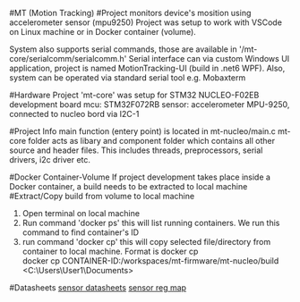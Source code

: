 #MT (Motion Tracking)
#Project monitors device's mosition using accelerometer sensor (mpu9250)
Project was setup to work with VSCode on Linux machine or in Docker container (volume).

System also supports serial commands, those are available in '/mt-core/serialcomm/serialcomm.h'
Serial interface can via custom Windows UI application, project is named MotionTracking-UI (build in .net6 WPF).
Also, system can be operated via standard serial tool e.g. Mobaxterm

#Hardware
Project 'mt-core' was setup for STM32 NUCLEO-F02EB development board
mcu: STM32F072RB
sensor: accelerometer MPU-9250, connected to nucleo bord via I2C-1


#Project Info
main function (entery point) is located in mt-nucleo/main.c
mt-core folder acts as libary and component folder which contains all other source and header files. This includes
threads, preprocessors, serial drivers, i2c driver etc.



#Docker Container-Volume
If project development takes place inside a Docker container, a build needs to be extracted to local machine
#Extract/Copy build from volume to local machine
1. Open terminal on local machine
2. Run command  'docker ps'  this will list running containers. We run this command to find container's ID
3. run command  'docker cp'  this will copy selected file/directory from container to local machine. Format is 
   docker cp    <source path>     <destination>     
   docker cp    CONTAINER-ID:/workspaces/mt-firmware/mt-nucleo/build       <C:\Users\User1\Documents\>


#Datasheets
[sensor datasheets](https://3cfeqx1hf82y3xcoull08ihx-wpengine.netdna-ssl.com/wp-content/uploads/2015/02/PS-MPU-9250A-01-v1.1.pdf)
[sensor reg map](https://invensense.tdk.com/wp-content/uploads/2015/02/RM-MPU-9250A-00-v1.6.pdf)


